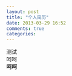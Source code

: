 ```yaml
---
layout: post
title: "个人简历"
date: 2013-03-29 16:52
comments: true
categories: 
---
```

测试<br/>
呵呵<br/>
<b>呵呵</b> 
